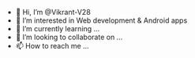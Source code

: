 - 👋 Hi, I’m @Vikrant-V28
- 👀 I’m interested in Web development & Android apps
- 🌱 I’m currently learning ...
- 💞️ I’m looking to collaborate on ...
- 📫 How to reach me ...

<!---
Vikrant-V28/Vikrant-V28 is a ✨ special ✨ repository because its `README.md` (this file) appears on your GitHub profile.
You can click the Preview link to take a look at your changes.
--->
